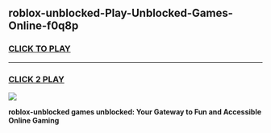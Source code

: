
## roblox-unblocked-Play-Unblocked-Games-Online-f0q8p
<h3>
<a href="https://premium76.site?title=roblox-unblocked&ref=25A">CLICK TO PLAY</a></h3>
<hr>

<h3>
<a href="https://premium76.site?title=roblox-unblocked&ref=25A">CLICK 2 PLAY</a>
  
</h3>

<a href="https://premium76.site?title=roblox-unblocked&ref=25A"><img src="https://clearcache.store/games.png"></a>


**roblox-unblocked games unblocked: Your Gateway to Fun and Accessible Online Gaming**

